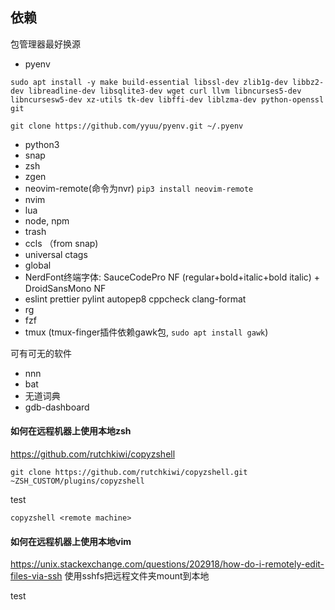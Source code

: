 ## 依赖
 包管理器最好换源
- pyenv
```
sudo apt install -y make build-essential libssl-dev zlib1g-dev libbz2-dev libreadline-dev libsqlite3-dev wget curl llvm libncurses5-dev libncursesw5-dev xz-utils tk-dev libffi-dev liblzma-dev python-openssl git
```
```
git clone https://github.com/yyuu/pyenv.git ~/.pyenv
```

- python3
- snap
- zsh
- zgen
- neovim-remote(命令为nvr) `pip3 install neovim-remote`
- nvim
- lua
- node, npm
- trash
- ccls （from snap)
- universal ctags
- global
- NerdFont终端字体: SauceCodePro NF (regular+bold+italic+bold italic) + DroidSansMono NF
- eslint prettier pylint autopep8 cppcheck clang-format
- rg
- fzf
- tmux (tmux-finger插件依赖gawk包, `sudo apt install gawk`)

可有可无的软件
- nnn
- bat
- 无道词典
- gdb-dashboard


#### 如何在远程机器上使用本地zsh
https://github.com/rutchkiwi/copyzshell
```
git clone https://github.com/rutchkiwi/copyzshell.git ~ZSH_CUSTOM/plugins/copyzshell
```
test

```
copyzshell <remote machine>
```
#### 如何在远程机器上使用本地vim
https://unix.stackexchange.com/questions/202918/how-do-i-remotely-edit-files-via-ssh
使用sshfs把远程文件夹mount到本地

test
